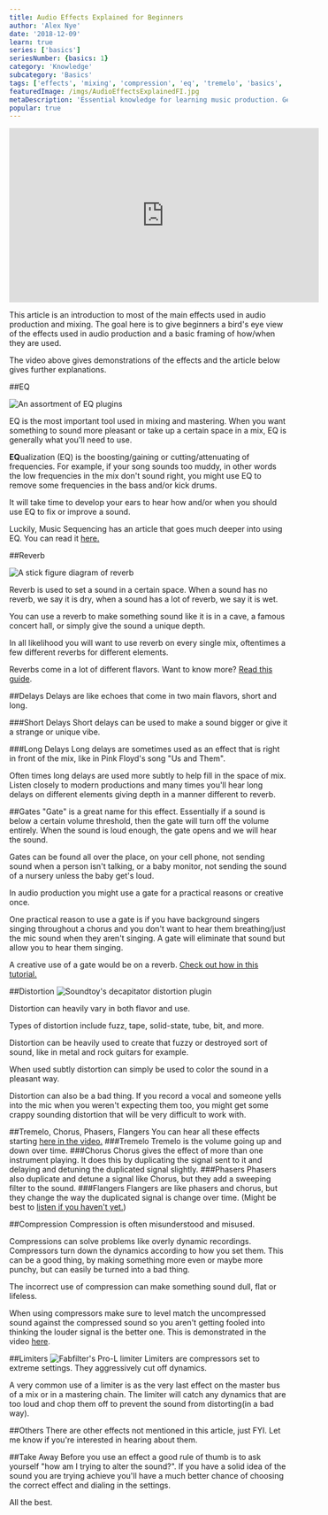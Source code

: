```yaml
---
title: Audio Effects Explained for Beginners
author: 'Alex Nye'
date: '2018-12-09'
learn: true
series: ['basics']
seriesNumber: {basics: 1}
category: 'Knowledge'
subcategory: 'Basics'
tags: ['effects', 'mixing', 'compression', 'eq', 'tremelo', 'basics', 'flanger','phaser', 'gates']
featuredImage: /imgs/AudioEffectsExplainedFI.jpg
metaDescription: 'Essential knowledge for learning music production. Get an overview of all of the effects, what they do, how they sound, and when to use them.'
popular: true
---
```

<iframe width="560" height="315" src="https://www.youtube-nocookie.com/embed/LrzPMKg4dyU" frameborder="0" allow="accelerometer; autoplay; encrypted-media; gyroscope; picture-in-picture" allowfullscreen></iframe>

This article is an introduction to most of the main effects used in audio production and mixing. The goal here is to give beginners a bird's eye view of the effects used in audio production and a basic framing of how/when they are used.

The video above gives demonstrations of the effects and the article below gives further explanations. 

##EQ

<img src="../2017-06-17-eq-essential-techniques/media/essential-eq/Bunch-Of-EQs-picture-1.png" alt="An assortment of EQ plugins" >

EQ is the most important tool used in mixing and mastering. When you want something to sound more pleasant or take up a certain space in a mix, EQ is generally what you'll need to use. 

**EQ**ualization (EQ) is the boosting/gaining or cutting/attenuating of frequencies. For example, if your song sounds too muddy, in other words the low frequencies in the mix don't sound right, you might use EQ to remove some frequencies in the bass and/or kick drums. 

It will take time to develop your ears to hear how and/or when you should use EQ to fix or improve a sound. 

Luckily, Music Sequencing has an article that goes much deeper into using EQ. You can read it <a href="/article/eq-essential-techniques">here.</a>

##Reverb

<img src="../2017-06-12-reverb-essentials/media/reverb-essentials/Reverb-Diagram-1.png" alt="A stick figure diagram of reverb" >

Reverb is used to set a sound in a certain space. When a sound has no reverb, we say it is dry, when a sound has a lot of reverb, we say it is wet. 

You can use a reverb to make something sound like it is in a cave, a famous concert hall, or simply give the sound a unique depth. 

In all likelihood you will want to use reverb on every single mix, oftentimes a few different reverbs for different elements.

Reverbs come in a lot of different flavors. Want to know more? <a href="/article/reverb-essentials"> Read this guide</a>. 


##Delays
Delays are like echoes that come in two main flavors, short and long. 

###Short Delays
Short delays can be used to make a sound bigger or give it a strange or unique vibe. 

###Long Delays
Long delays are sometimes used as an effect that is right in front of the mix, like in Pink Floyd's song "Us and Them".

Often times long delays are used more subtly to help fill in the space of mix. Listen closely to modern productions and many times you'll hear long delays on different elements giving depth in a manner different to reverb. 

##Gates
"Gate" is a great name for this effect. Essentially if a sound is below a certain volume threshold, then the gate will turn off the volume entirely. When the sound is loud enough, the gate opens and we will hear the sound. 

Gates can be found all over the place, on your cell phone, not sending sound when a person isn't talking, or a baby monitor, not sending the sound of a nursery unless the baby get's loud. 

In audio production you might use a gate for a practical reasons or creative once.

One practical reason to use a gate is if you have background singers singing throughout a chorus and you don't want to hear them breathing/just the mic sound when they aren't singing. A gate will eliminate that sound but allow you to hear them singing. 

A creative use of a gate would be on a reverb. <a href="/article/mix-drums-like-phil-collins">Check out how in this tutorial.</a>

##Distortion
<img src="./decapitator.jpg" alt="Soundtoy's decapitator distortion plugin">

Distortion can heavily vary in both flavor and use. 

Types of distortion include fuzz, tape, solid-state, tube, bit, and more.

Distortion can be heavily used to create that fuzzy or destroyed sort of sound, like in metal and rock guitars for example. 

When used subtly distortion can simply be used to color the sound in a pleasant way.

Distortion can also be a bad thing. If you record a vocal and someone yells into the mic when you weren't expecting them too, you might get some crappy sounding distortion that will be very difficult to work with.

##Tremelo, Chorus, Phasers, Flangers 
You can hear all these effects starting [here in the video.](https://youtu.be/LrzPMKg4dyU?t=287)
###Tremelo 
Tremelo is the volume going up and down over time. 
###Chorus
Chorus gives the effect of more than one instrument playing. It does this by duplicating the signal sent to it and delaying and detuning the duplicated signal slightly.
###Phasers
Phasers also duplicate and detune a signal like Chorus, but they add a sweeping filter to the sound. 
###Flangers
Flangers are like phasers and chorus, but they change the way the duplicated signal is change over time. (Might be best to [listen if you haven't yet.](https://youtu.be/LrzPMKg4dyU?t=287))

##Compression
Compression is often misunderstood and misused. 

Compressions can solve problems like overly dynamic recordings. Compressors turn down the dynamics according to how you set them. This can be a good thing, by making something more even or maybe more punchy, but can easily be turned into a bad thing. 

The incorrect use of compression can make something sound dull, flat or lifeless. 

When using compressors make sure to level match the uncompressed sound against the compressed sound so you aren't getting fooled into thinking the louder signal is the better one. This is demonstrated in the video [here](https://youtu.be/LrzPMKg4dyU?t=405).

##Limiters
<img src="./proLlimiter.jpg" alt="Fabfilter's Pro-L limiter">
Limiters are compressors set to extreme settings. They aggressively cut off dynamics. 

A very common use of a limiter is as the very last effect on the master bus of a mix or in a mastering chain. The limiter will catch any dynamics that are too loud and chop them off to prevent the sound from distorting(in a bad way).

##Others
There are other effects not mentioned in this article, just FYI. Let me know if you're interested in hearing about them. 

##Take Away
Before you use an effect a good rule of thumb is to ask yourself "how am I trying to alter the sound?". If you have a solid idea of the sound you are trying achieve you'll have a much better chance of choosing the correct effect and dialing in the settings. 

All the best. 